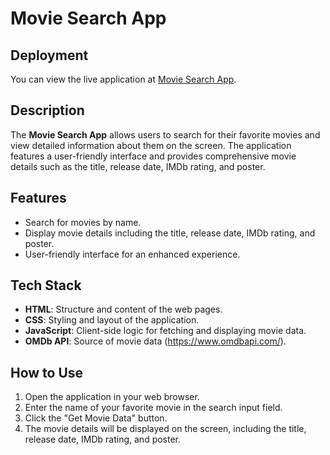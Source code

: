 # Movie Search App

## Deployment
You can view the live application at [Movie Search App](https://movie-search-app-orpin-beta.vercel.app/).

## Description
The **Movie Search App** allows users to search for their favorite movies and view detailed information about them on the screen. The application features a user-friendly interface and provides comprehensive movie details such as the title, release date, IMDb rating, and poster.

## Features
- Search for movies by name.
- Display movie details including the title, release date, IMDb rating, and poster.
- User-friendly interface for an enhanced experience.

## Tech Stack
- **HTML**: Structure and content of the web pages.
- **CSS**: Styling and layout of the application.
- **JavaScript**: Client-side logic for fetching and displaying movie data.
- **OMDb API**: Source of movie data (https://www.omdbapi.com/).


## How to Use
1. Open the application in your web browser.
2. Enter the name of your favorite movie in the search input field.
3. Click the "Get Movie Data" button.
4. The movie details will be displayed on the screen, including the title, release date, IMDb rating, and poster.
